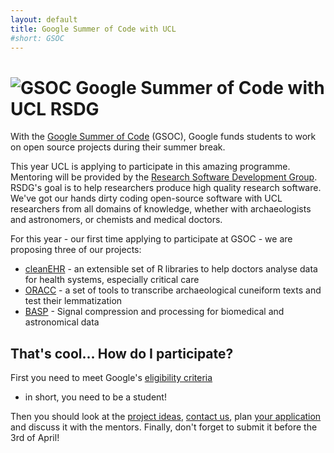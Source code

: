 ```yaml
---
layout: default
title: Google Summer of Code with UCL
#short: GSOC
---
```


#  <img src="https://summerofcode.withgoogle.com/static/img/summer-of-code-logo.svg" alt="GSOC" style="vertical-align: text-top"> Google Summer of Code with UCL RSDG


With the [Google Summer of Code](https://summerofcode.withgoogle.com/) (GSOC),
Google funds students to work on open source projects during their summer
break.

This year UCL is applying to participate in this amazing programme. Mentoring
will be provided by the [Research Software Development
Group](https://www.ucl.ac.uk/research-it-services/research-software-development).
RSDG's goal is to help researchers produce high quality research software.
We've got our hands dirty coding open-source software with UCL researchers from
all domains of knowledge, whether with archaeologists and astronomers, or
chemists and medical doctors.

For this year - our first time applying to participate at GSOC - we are proposing
three of our projects:

* [cleanEHR](https://github.com/CC-HIC/cleanEHR) - an extensible set of R
libraries to help doctors analyse data for health systems, especially critical
care
* [ORACC](http://oracc.org) - a set of tools to transcribe archaeological
cuneiform texts and test their lemmatization
* [BASP](http://basp.eps.hw.ac.uk) - Signal compression and processing for biomedical and
  astronomical data

## That's cool... How do I participate?

First you need to meet Google's [eligibility
criteria](https://developers.google.com/open-source/gsoc/faq#what_are_the_eligibility_requirements_for_participation)
- in short, you need to be a student!

Then you should look at the [project ideas](ideas/), [contact
us](https://groups.google.com/d/forum/ucl-gsoc), plan [your
application](application/) and discuss it with the mentors.  Finally, don't
forget to submit it before the 3rd of April!
